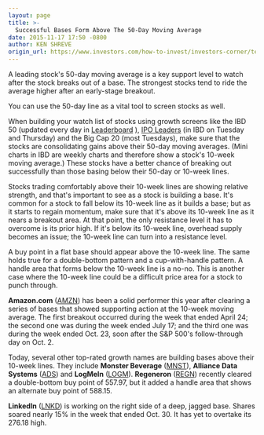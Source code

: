 ```yaml
---
layout: page
title: >-
  Successful Bases Form Above The 50-Day Moving Average
date: 2015-11-17 17:50 -0800
author: KEN SHREVE
origin_url: https://www.investors.com/how-to-invest/investors-corner/technical-analysis-bases-moving-averages/
---
```


A leading stock's 50-day moving average is a key support level to watch after the stock breaks out of a base. The strongest stocks tend to ride the average higher after an early-stage breakout.

You can use the 50-day line as a vital tool to screen stocks as well.

When building your watch list of stocks using growth screens like the IBD 50 (updated every day in [Leaderboard](http://leaderboard.investors.com/leaderboard/leaders/) ), [IPO Leaders](http://news.investors.com/investing/ipo-analysis.htm) (in IBD on Tuesday and Thursday) and the Big Cap 20 (most Tuesdays), make sure that the stocks are consolidating gains above their 50-day moving averages. (Mini charts in IBD are weekly charts and therefore show a stock's 10-week moving average.) These stocks have a better chance of breaking out successfully than those basing below their 50-day or 10-week lines.

Stocks trading comfortably above their 10-week lines are showing relative strength, and that's important to see as a stock is building a base. It's common for a stock to fall below its 10-week line as it builds a base; but as it starts to regain momentum, make sure that it's above its 10-week line as it nears a breakout area. At that point, the only resistance level it has to overcome is its prior high. If it's below its 10-week line, overhead supply becomes an issue; the 10-week line can turn into a resistance level.

A buy point in a flat base should appear above the 10-week line. The same holds true for a double-bottom pattern and a cup-with-handle pattern. A handle area that forms below the 10-week line is a no-no. This is another case where the 10-week line could be a difficult price area for a stock to punch through.

**Amazon.com** ([AMZN](https://research.investors.com/quote.aspx?symbol=AMZN)) has been a solid performer this year after clearing a series of bases that showed supporting action at the 10-week moving average. The first breakout occurred during the week that ended April 24; the second one was during the week ended July 17; and the third one was during the week ended Oct. 23, soon after the S&P 500's follow-through day on Oct. 2.

Today, several other top-rated growth names are building bases above their 10-week lines. They include **Monster Beverage** ([MNST](https://research.investors.com/quote.aspx?symbol=MNST)), **Alliance Data Systems** ([ADS](https://research.investors.com/quote.aspx?symbol=ADS)) and **LogMeIn** ([LOGM](https://research.investors.com/quote.aspx?symbol=LOGM)). **Regeneron** ([REGN](https://research.investors.com/quote.aspx?symbol=REGN)) recently cleared a double-bottom buy point of 557.97, but it added a handle area that shows an alternate buy point of 588.15.

**LinkedIn** ([LNKD](https://research.investors.com/quote.aspx?symbol=LNKD)) is working on the right side of a deep, jagged base. Shares soared nearly 15% in the week that ended Oct. 30. It has yet to overtake its 276.18 high.
